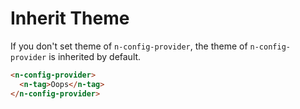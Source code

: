# Inherit Theme
If you don't set theme of `n-config-provider`, the theme of `n-config-provider` is inherited by default.
```html
<n-config-provider>
  <n-tag>Oops</n-tag>
</n-config-provider>
```